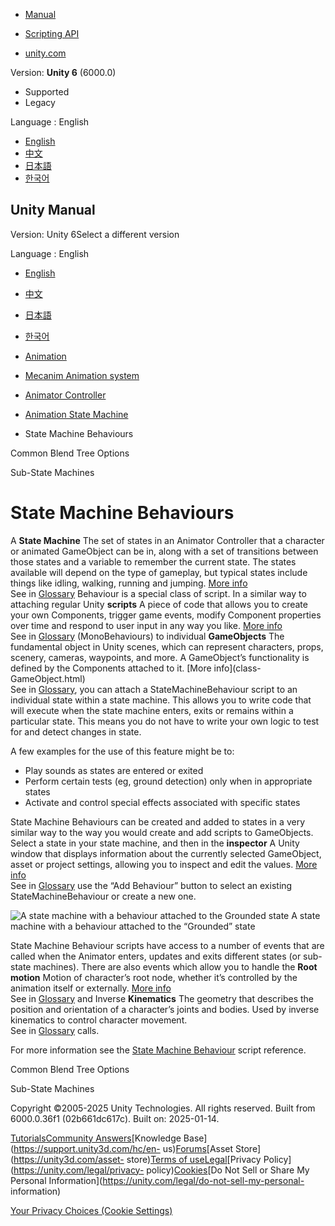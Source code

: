 [](https://docs.unity3d.com)

  * [Manual](../Manual/index.html)
  * [Scripting API](../ScriptReference/index.html)

  * [unity.com](https://unity.com/)

Version: **Unity 6** (6000.0)

  * Supported
  * Legacy

Language : English

  * [English](/Manual/StateMachineBehaviours.html)
  * [中文](/cn/current/Manual/StateMachineBehaviours.html)
  * [日本語](/ja/current/Manual/StateMachineBehaviours.html)
  * [한국어](/kr/current/Manual/StateMachineBehaviours.html)

[](https://docs.unity3d.com)

## Unity Manual

Version: Unity 6Select a different version

Language : English

  * [English](/Manual/StateMachineBehaviours.html)
  * [中文](/cn/current/Manual/StateMachineBehaviours.html)
  * [日本語](/ja/current/Manual/StateMachineBehaviours.html)
  * [한국어](/kr/current/Manual/StateMachineBehaviours.html)

  * [Animation](AnimationSection.html)
  * [Mecanim Animation system](AnimationOverview.html)
  * [Animator Controller](class-AnimatorController.html)
  * [Animation State Machine](AnimationStateMachines.html)
  * State Machine Behaviours

[](BlendTree-AdditionalOptions.html)

Common Blend Tree Options

[](NestedStateMachines.html)

Sub-State Machines

# State Machine Behaviours

A **State Machine** The set of states in an Animator Controller that a
character or animated GameObject can be in, along with a set of transitions
between those states and a variable to remember the current state. The states
available will depend on the type of gameplay, but typical states include
things like idling, walking, running and jumping. [More
info](StateMachineBasics.html)  
See in [Glossary](Glossary.html#StateMachine) Behaviour is a special class of
script. In a similar way to attaching regular Unity **scripts** A piece of
code that allows you to create your own Components, trigger game events,
modify Component properties over time and respond to user input in any way you
like. [More info](creating-scripts.html)  
See in [Glossary](Glossary.html#Scripts) (MonoBehaviours) to individual
**GameObjects** The fundamental object in Unity scenes, which can represent
characters, props, scenery, cameras, waypoints, and more. A GameObject’s
functionality is defined by the Components attached to it. [More info](class-
GameObject.html)  
See in [Glossary](Glossary.html#GameObject), you can attach a
StateMachineBehaviour script to an individual state within a state machine.
This allows you to write code that will execute when the state machine enters,
exits or remains within a particular state. This means you do not have to
write your own logic to test for and detect changes in state.

A few examples for the use of this feature might be to:

  * Play sounds as states are entered or exited
  * Perform certain tests (eg, ground detection) only when in appropriate states
  * Activate and control special effects associated with specific states

State Machine Behaviours can be created and added to states in a very similar
way to the way you would create and add scripts to GameObjects. Select a state
in your state machine, and then in the **inspector** A Unity window that
displays information about the currently selected GameObject, asset or project
settings, allowing you to inspect and edit the values. [More
info](UsingTheInspector.html)  
See in [Glossary](Glossary.html#Inspector) use the “Add Behaviour” button to
select an existing StateMachineBehaviour or create a new one.

![A state machine with a behaviour attached to the Grounded
state](../uploads/Main/StateMachineBehaviourAttached.png) A state machine with
a behaviour attached to the “Grounded” state

State Machine Behaviour scripts have access to a number of events that are
called when the Animator enters, updates and exits different states (or sub-
state machines). There are also events which allow you to handle the **Root
motion** Motion of character’s root node, whether it’s controlled by the
animation itself or externally. [More info](RootMotion.html)  
See in [Glossary](Glossary.html#RootMotion) and Inverse **Kinematics** The
geometry that describes the position and orientation of a character’s joints
and bodies. Used by inverse kinematics to control character movement.  
See in [Glossary](Glossary.html#kinematics) calls.

For more information see the [State Machine
Behaviour](../ScriptReference/StateMachineBehaviour.html) script reference.

[](BlendTree-AdditionalOptions.html)

Common Blend Tree Options

[](NestedStateMachines.html)

Sub-State Machines

Copyright ©2005-2025 Unity Technologies. All rights reserved. Built from
6000.0.36f1 (02b661dc617c). Built on: 2025-01-14.

[Tutorials](https://learn.unity.com/)[Community
Answers](https://answers.unity3d.com)[Knowledge
Base](https://support.unity3d.com/hc/en-
us)[Forums](https://forum.unity3d.com)[Asset Store](https://unity3d.com/asset-
store)[Terms of
use](https://docs.unity3d.com/Manual/TermsOfUse.html)[Legal](https://unity.com/legal)[Privacy
Policy](https://unity.com/legal/privacy-
policy)[Cookies](https://unity.com/legal/cookie-policy)[Do Not Sell or Share
My Personal Information](https://unity.com/legal/do-not-sell-my-personal-
information)

[Your Privacy Choices (Cookie Settings)](javascript:void\(0\);)

